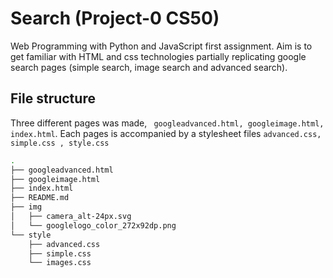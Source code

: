 # Search (Project-0  CS50)
Web Programming with Python and JavaScript first assignment.
Aim is to get familiar with HTML and css technologies partially 
replicating google search pages (simple search, image search and
advanced search). 

## File structure

Three different pages was made, ` googleadvanced.html, googleimage.html, index.html`. Each pages is accompanied by a
stylesheet files `advanced.css, simple.css , style.css ` 

```bash
.
├── googleadvanced.html
├── googleimage.html
├── index.html
├── README.md
├── img
│   ├── camera_alt-24px.svg
│   └── googlelogo_color_272x92dp.png
└── style
    ├── advanced.css
    ├── simple.css
    └── images.css

```
 



